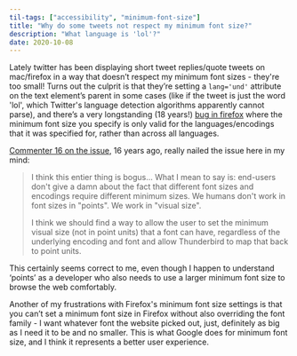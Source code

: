 ```yaml
---
til-tags: ["accessibility", "minimum-font-size"]
title: "Why do some tweets not respect my minimum font size?"
description: "What language is 'lol'?"
date: 2020-10-08
---
```


Lately twitter has been displaying short tweet replies/quote tweets on mac/firefox in a way that doesn’t respect my minimum font sizes - they're too small! Turns out the culprit is that they’re setting a `lang='und'` attribute on the text element’s parent in some cases (like if the tweet is just the word 'lol', which Twitter's language detection algorithms apparently cannot parse), and there’s a very longstanding (18 years!) [bug in firefox](https://bugzilla.mozilla.org/show_bug.cgi?id=181722) where the minimum font size you specify is only valid for the languages/encodings that it was specified for, rather than across all languages.

[Commenter 16 on the issue](https://bugzilla.mozilla.org/show_bug.cgi?id=181722#c16), 16 years ago, really nailed the issue here in my mind: 

> I think this entier thing is bogus... What I mean to say is: end-users don't
give a damn about the fact that different font sizes and encodings require
different minimum sizes. We humans don't work in font sizes in "points". We work
in "visual size".
> 
> I think we should find a way to allow the user to set the minimum visual size
(not in point units) that a font can have, regardless of the underlying encoding
and font and allow Thunderbird to map that back to point units.

This certainly seems correct to me, even though I happen to understand ‘points’ as a developer who also needs to use a larger minimum font size to browse the web comfortably. 

Another of my frustrations with Firefox's minimum font size settings is that you can’t set a minimum font size in Firefox without also overriding the font family - I want whatever font the website picked out, just, definitely as big as I need it to be and no smaller. This is what Google does for minimum font size, and I think it represents a better user experience. 


